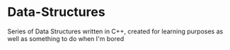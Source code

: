 # Data-Structures
Series of Data Structures written in C++, created for learning purposes as well as something to do when I'm bored
